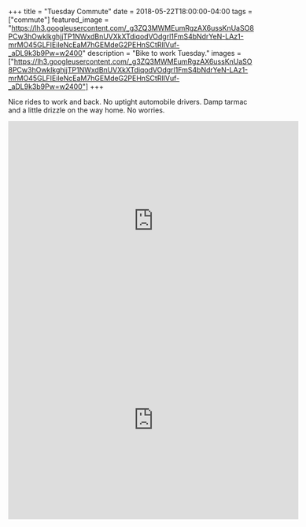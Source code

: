 +++
title =  "Tuesday Commute"
date = 2018-05-22T18:00:00-04:00
tags = ["commute"]
featured_image = "https://lh3.googleusercontent.com/_g3ZQ3MWMEumRgzAX6ussKnUaSO8PCw3hOwklkghjjTP1NWxdBnUVXkXTdiqodVOdgrl1FmS4bNdrYeN-LAz1-mrMO45GLFIEileNcEaM7hGEMdeG2PEHnSCtRIlVuf-_aDL9k3b9Pw=w2400"
description = "Bike to work Tuesday."
images = ["https://lh3.googleusercontent.com/_g3ZQ3MWMEumRgzAX6ussKnUaSO8PCw3hOwklkghjjTP1NWxdBnUVXkXTdiqodVOdgrl1FmS4bNdrYeN-LAz1-mrMO45GLFIEileNcEaM7hGEMdeG2PEHnSCtRIlVuf-_aDL9k3b9Pw=w2400"]
+++

Nice rides to work and back. No uptight automobile drivers. Damp tarmac and a little drizzle on the way home. No worries.

<iframe height='405' width='590' frameborder='0' allowtransparency='true' scrolling='no' src='https://www.strava.com/activities/1588327520/embed/ac670cae0b0bd00a4e0940572cece38cc862c4ba'></iframe>

<iframe height='405' width='590' frameborder='0' allowtransparency='true' scrolling='no' src='https://www.strava.com/activities/1589637095/embed/f1c6d604ffe25c9706abc6995c95e18d54fe66bb'></iframe>
